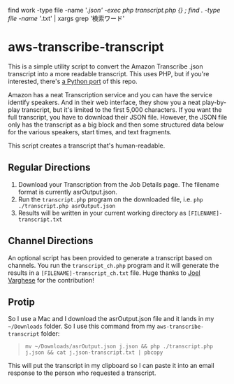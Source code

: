find work -type file -name '*.json' -exec php transcript.php {} \;
find . -type file -name '*.txt' | xargs grep '検索ワード'


# aws-transcribe-transcript
This is a simple utility script to convert the Amazon Transcribe .json transcript into a more readable transcript. This uses PHP, but if you're interested, there's [a Python port](https://github.com/trhr/aws-transcribe-transcript) of this repo.

Amazon has a neat Transcription service and you can have the service identify speakers. And in their web interface, they show you a neat play-by-play transcript, but it's limited to the first 5,000 characters. If you want the full transcript, you have to download their JSON file. However, the JSON file only has the transcript as a big block and then some structured data below for the various speakers, start times, and text fragments.

This script creates a transcript that's human-readable.

## Regular Directions

1. Download your Transcription from the Job Details page. The filename format is currently asrOutput.json.
2. Run the `transcript.php` program on the downloaded file, i.e. `php ./transcript.php asrOutput.json`
3. Results will be written in your current working directory as `[FILENAME]-transcript.txt`

## Channel Directions

An optional script has been provided to generate a transcript based on channels. You run the `transcript_ch.php` program and it will generate the results in a `[FILENAME]-transcript_ch.txt` file. Huge thanks to [Joel Varghese](https://github.com/joelprince25) for the contribution!

## Protip

So I use a Mac and I download the asrOutput.json file and it lands in my `~/Downloads` folder. So I use this command from my `aws-transcribe-transcript` folder:

> `mv ~/Downloads/asrOutput.json j.json && php ./transcript.php j.json && cat j.json-transcript.txt | pbcopy`

This will put the transcript in my clipboard so I can paste it into an email response to the person who requested a transcript.
